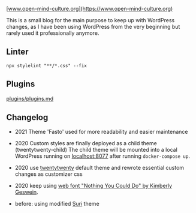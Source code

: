 [www.open-mind-culture.org](https://www.open-mind-culture.org)

This is a small blog for the main purpose to keep up with WordPress changes,
as I have been using WordPress from the very beginning but rarely used it professionally anymore.

## Linter

```
npx stylelint "**/*.css" --fix
```

## Plugins

[plugins/plugins.md](./plugins/plugins.md)

## Changelog

- 2021 Theme 'Fasto' used for more readability and easier maintenance

- 2020 Custom styles are finally deployed as a child theme (twentytwenty-child)
The child theme will be mounted into a local WordPress running on [localhost:8077](http://localhost:8077)
after running `docker-compose up`.

- 2020 use [twentytwenty](https://wordpress.org/themes/twentytwenty/) default theme and rewrote essential custom changes as customizer css

- 2020 keep using [web font "Nothing You Could Do" by Kimberly Geswein](http://www.kimberlygeswein.com/).

- before: using modified [Suri](https://wordpress.org/themes/suri/) theme

